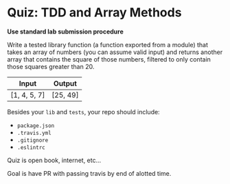 # Quiz: TDD and Array Methods

**Use standard lab submission procedure**

Write a tested library function (a function exported from a module) that takes an array of numbers (you can assume valid input)
and returns another array that contains the square of those numbers, filtered to only contain those squares
greater than 20.

Input | Output
---|---
[1, 4, 5, 7] | [25, 49]

Besides your `lib` and `tests`, your repo should include:
* `package.json`
* `.travis.yml`
* `.gitignore`
* `.eslintrc`

Quiz is open book, internet, etc...

Goal is have PR with passing travis by end of alotted time.

